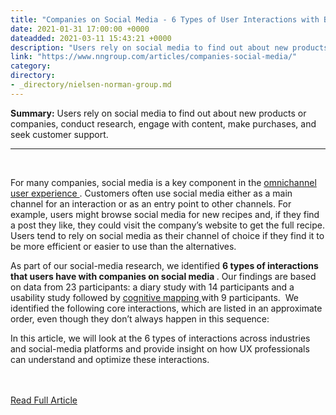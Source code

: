 ```yaml
---
title: "Companies on Social Media - 6 Types of User Interactions with Business"
date: 2021-01-31 17:00:00 +0000
dateadded: 2021-03-11 15:43:21 +0000
description: "Users rely on social media to find out about new products or companies, conduct research, engage with content, make purchases, and seek customer support."
link: "https://www.nngroup.com/articles/companies-social-media/"
category:
directory:
- _directory/nielsen-norman-group.md
---
```

<p><strong>Summary:</strong>&nbsp;Users rely on social media to find out about new products or companies, conduct research, engage with content, make purchases, and seek customer support.</p><hr/><br/><p> For many companies, social media is a key component in the <a href="https://www.nngroup.com/articles/customer-journeys-omnichannel/">  omnichannel user experience </a> . Customers often use social media either as a main channel for an interaction or as an entry point to other channels. For example, users might browse social media for new recipes and, if they find a post they like, they could visit the company’s website to get the full recipe. Users tend to rely on social media as their channel of choice if they find it to be more efficient or easier to use than the alternatives.</p><p> As part of our social-media research, we identified <strong>  6 types of interactions that users have with companies on social media </strong> . Our findings are based on data from 23 participants: a diary study with 14 participants and a usability study followed by <a href="https://www.nngroup.com/articles/cognitive-mapping-user-research/">  cognitive mapping </a> with 9 participants.  We identified the following core interactions, which are listed in an approximate order, even though they don’t always happen in this sequence:</p><p> In this article, we will look at the 6 types of interactions across industries and social-media platforms and provide insight on how UX professionals can understand and optimize these interactions.</p><br/><br/><a href="http://www.nngroup.com/articles/companies-social-media/">Read Full Article</a>
